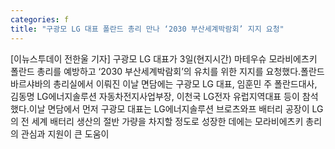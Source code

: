 ```yaml
---
categories: f
title: "구광모 LG 대표 폴란드 총리 만나 ‘2030 부산세계박람회’ 지지 요청"
---
```

[이뉴스투데이 전한울 기자] 구광모 LG 대표가 3일(현지시간) 마테우슈 모라비에츠키 폴란드 총리를 예방하고 ‘2030 부산세계박람회’의 유치를 위한 지지를 요청했다.폴란드 바르샤바의 총리실에서 이뤄진 이날 면담에는 구광모 LG 대표, 임훈민 주 폴란드대사, 김동명 LG에너지솔루션 자동차전지사업부장, 이천국 LG전자 유럽지역대표 등이 참석했다.이날 면담에서 먼저 구광모 대표는 LG에너지솔루션 브로츠와프 배터리 공장이 LG의 전 세계 배터리 생산의 절반 가량을 차지할 정도로 성장한 데에는 모라비에츠키 총리의 관심과 지원이 큰 도움이